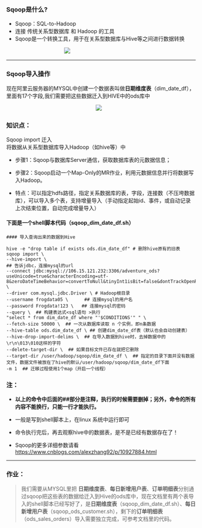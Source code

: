 ### Sqoop是什么?

- Sqoop：SQL-to-Hadoop
- 连接 传统关系型数据库 和 Hadoop 的工具
- Sqoop是一个转换工具，用于在关系型数据库与Hive等之间进行数据转换



&emsp;&emsp;&emsp;&emsp;&emsp;&emsp;&emsp;&emsp;&emsp;&emsp;&emsp;![](https://upload-images.jianshu.io/upload_images/12312683-0b1812471d46f9f7.png)





---

### Sqoop导入操作 
现在阿里云服务器的MYSQL中创建一个数据表叫做**日期维度表**（dim_date_df），里面有17个字段,我们需要把这些数据迁入到HIVE中的ods库中

&emsp;&emsp;&emsp;&emsp;&emsp;&emsp;&emsp;&emsp;&emsp;&emsp;&emsp;&emsp;&emsp;&emsp;&emsp;&emsp;&emsp;![](https://upload-images.jianshu.io/upload_images/12312683-bc8a9ef2ba124a34.png)


### **知识点：**
Sqoop import  迁入  
将数据从关系型数据库导入Hadoop（如hive等）中

- 步骤1：Sqoop与数据库Server通信，获取数据库表的元数据信息；

- 步骤2：Sqoop启动一个Map-Only的MR作业，利用元数据信息并行将数据写入Hadoop。

- 特点：可以指定hdfs路径，指定关系数据库的表，字段，连接数（不压垮数据库），可以导入多个表，支持增量导入（手动指定起始id、事件，或自动记录上次结束位置，自动完成增量导入）



#### 下面是一个shell脚本代码（sqoop_dim_date_df.sh）

```
#### 导入查询出来的数据到Hive

hive -e "drop table if exists ods.dim_date_df" # 删除hive原有的旧表
sqoop import \ 
--hive-import \ 
## 告诉jdbc，连接mysql的url
--connect jdbc:mysql://106.15.121.232:3306/adventure_ods?useUnicode=true&characterEncoding=utf-8&zeroDateTimeBehavior=convertToNull&tinyInt1isBit=false&dontTrackOpenResources=true&defaultFetchSize=50000&useCursorFetch=true" \  
--driver com.mysql.jdbc.Driver \ # Hadoop根目录
--username frogdata05 \ 	 ## 连接mysql的用户名
--password Frogdata!123 \   ## 连接mysql的密码
--query \  ## 构建表达式<sql语句 >执行
"select * from dim_date_df where "'$CONDITIONS'" " \
--fetch-size 50000 \  ## 一次从数据库读取 n 个实例，即n条数据
--hive-table ods.dim_date_df \ ## 创建dim_date_df表（默认也会自动创建表）
--hive-drop-import-delims \  ## 在导入数据到hive时，去掉数据中的\r\n\013\010这样的字符
--delete-target-dir \  ## 如果目标文件已存在就把它删除
--target-dir /user/hadoop/sqoop/dim_date_df \  ## 指定的目录下面并没有数据文件，数据文件被放在了hive的默认/user/hadoop/sqoop/dim_date_df下面
-m 1  ## 迁移过程使用1个map（开启一个线程）
```



### **注：**
- **以上的命令中后面的##部分是注释，执行的时候需要删掉；另外，命令的所有内容不能换行，只能一行才能执行。**
- 一般是写到shell脚本上，在linux 系统中运行即可

- 命令执行完后，再去观察hive中的数据表，是不是已经有数据存在了！

- Sqoop的更多详细参数请看 https://www.cnblogs.com/alexzhang92/p/10927884.html


---


### 作业：

>我们需要从MYSQL里把 **日期维度表**、**每日新增用户表**、**订单明细表**分别通过sqoop把这些表的数据给迁入到Hive的ods库中，现在文档里有两个表导入的shell脚本已经写好了，是**日期维度表**（sqoop_dim_date_df.sh）、**每日新增用户表**（sqoop_ods_customer.sh），剩下的**订单明细表**（ods_sales_orders）导入需要独立完成，可参考文档里的代码。